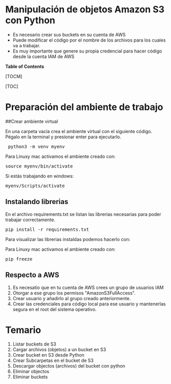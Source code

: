 # Manipulación de objetos Amazon S3 con Python
- Es necesario crear sus buckets en su cuenta de AWS
- Puede modificar el código por el nombre de los archivos para los cuales va a trabajar.
- Es muy importante que genere su propia credencial para hacer código desde la cuenta IAM de AWS

**Table of Contents**

[TOCM]

[TOC]

# Preparación del ambiente de trabajo


##Crear ambiente virtual

En una carpeta vacía crea el ambiente virtual con el siguiente código. 
Pégalo en la terminal y presionar enter para ejecutarlo.
<pre>
 python3 -m venv myenv
</pre>

Para Linuxy mac activamos el ambiente creado con:
<pre>
source myenv/bin/activate
</pre>

Si estás trabajando en windows:
<pre>
myenv/Scripts/activate
</pre>
## Instalando librerias

En el archivo requirements.txt se listan las librerias necesarias para poder trabajar correctamente.
<pre>
pip install -r requirements.txt
</pre>
Para visualizar las librerias instaldas podemos hacerlo con:

Para Linuxy mac activamos el ambiente creado con:
<pre>
pip freeze
</pre>


## Respecto a AWS

1. Es necesatio que en tu cuenta de AWS crees un grupo de usuarios IAM
2. Otorgar a ese grupo los permisos "AmazonS3FullAccess".
3. Crear usuario y añadirlo al grupo creado anteriormente.
4. Crear las credenciales para código local para ese usuario y mantenerlas segura en el root del sistema operativo.



# Temario
                
1. Listar buckets de S3
2. Cargar archivos (objetos) a un bucket en S3
3. Crear bucket en S3 desde Python
4. Crear Subcarpetas en el bucket de S3
5. Descargar objectos (archivos) del bucket con python
6. Eliminar objectos
7. Eliminar buckets
